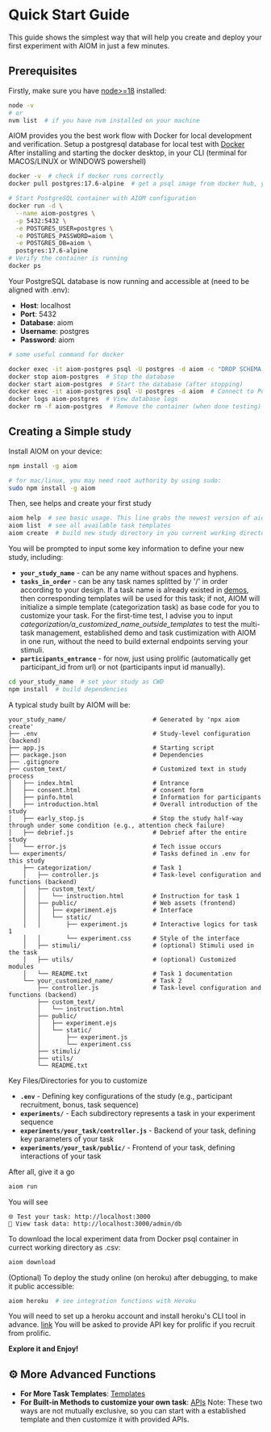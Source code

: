 # Quick Start Guide

This guide shows the simplest way that will help you create and deploy your first experiment with AIOM in just a few minutes.

## Prerequisites

Firstly, make sure you have [node>=18](https://nodejs.org/en/download/prebuilt-installer) installed:

```bash
node -v
# or
nvm list  # if you have nvm installed on your machine
```

AIOM provides you the best work flow with Docker for local development and verification. Setup a postgresql database for local test with [Docker](https://docs.docker.com/get-started/get-docker/)
After installing and starting the docker desktop, in your CLI (terminal for MACOS/LINUX or WINDOWS powershell)
```bash
docker -v  # check if docker runs correctly
docker pull postgres:17.6-alpine  # get a psql image from docker hub, you can also choose another version of psql

# Start PostgreSQL container with AIOM configuration
docker run -d \
  --name aiom-postgres \
  -p 5432:5432 \
  -e POSTGRES_USER=postgres \
  -e POSTGRES_PASSWORD=aiom \
  -e POSTGRES_DB=aiom \
  postgres:17.6-alpine
# Verify the container is running
docker ps
```

Your PostgreSQL database is now running and accessible at (need to be aligned with .env):

- **Host**: localhost
- **Port**: 5432
- **Database**: aiom
- **Username**: postgres
- **Password**: aiom

```bash
# some useful command for docker

docker exec -it aiom-postgres psql -U postgres -d aiom -c "DROP SCHEMA public CASCADE; CREATE SCHEMA public;"  # Delete all data from the database
docker stop aiom-postgres  # Stop the database
docker start aiom-postgres  # Start the database (after stopping)
docker exec -it aiom-postgres psql -U postgres -d aiom  # Connect to PostgreSQL CLI
docker logs aiom-postgres  # View database logs
docker rm -f aiom-postgres  # Remove the container (when done testing)
```

## Creating a Simple study

Install AIOM on your device:
```bash
npm install -g aiom

# for mac/linux, you may need root authority by using sudo:
sudo npm install -g aiom
```

Then, see helps and create your first study
```bash
aiom help  # see basic usage. This line grabs the newest version of aiom temporally
aiom list  # see all available task templates
aiom create  # build new study directory in you current working directory
```

You will be prompted to input some key information to define your new study, including: 

- **`your_study_name`** - can be any name without spaces and hyphens.
- **`tasks_in_order`** - can be any task names splitted by '/' in order according to your design. If a task name is already existed in [demos](examples/template_list.md), then corresponding templates will be used for this task; if not, AIOM will initialize a simple template (categorization task) as base code for you to customize your task. For the first-time test, I advise you to input _categorization/a_customized_name_outside_templates_ to test the multi-task management, established demo and task custimization with AIOM in one run, without the need to build external endpoints serving your stimuli.
- **`participants_entrance`** - for now, just using prolific (automatically get participant_id from url) or not (participants input id manually). 
```bash
cd your_study_name  # set your study as CWD
npm install  # build dependencies
```

A typical study built by AIOM will be:

```
your_study_name/                        # Generated by 'npx aiom create'
├── .env                                # Study-level configuration (backend)
├── app.js                              # Starting script
├── package.json                        # Dependencies
├── .gitignore                     
├── custom_text/                        # Customized text in study process
│   ├── index.html                      # Entrance
│   ├── consent.html                    # consent form
│   ├── pinfo.html                      # Information for participants
│   ├── introduction.html               # Overall introduction of the study
│   ├── early_stop.js                   # Stop the study half-way through under some condition (e.g., attention check failure)
│   ├── debrief.js                      # Debrief after the entire study
│   └── error.js                        # Tech issue occurs
└── experiments/                        # Tasks defined in .env for this study
    ├── categorization/                 # Task 1
    │   ├── controller.js               # Task-level configuration and functions (backend)
    │   ├── custom_text/                   
    │   │   └── instruction.html        # Instruction for task 1
    │   ├── public/                     # Web assets (frontend)
    │   │   ├── experiment.ejs          # Interface
    │   │   └── static/                 
    │   │       ├── experiment.js       # Interactive logics for task 1
    │   │       └── experiment.css      # Style of the interface
    │   ├── stimuli/                    # (optional) Stimuli used in the task
    │   ├── utils/                      # (optional) Customized modules
    │   └── README.txt                  # Task 1 documentation
    └── your_customized_name/           # Task 2
        ├── controller.js               # Task-level configuration and functions (backend)
        ├── custom_text/                   
        │   └── instruction.html           
        ├── public/                       
        │   ├── experiment.ejs            
        │   └── static/                   
        │       ├── experiment.js         
        │       └── experiment.css       
        ├── stimuli/                     
        ├── utils/                       
        └── README.txt                   
```

Key Files/Directories for you to customize

- **`.env`** - Defining key configurations of the study (e.g., participant recruitment, bonus, task sequence)
- **`experiments/`** - Each subdirectory represents a task in your experiment sequence
- **`experiments/your_task/controller.js`** - Backend of your task, defining key parameters of your task
- **`experiments/your_task/public/`** - Frontend of your task, defining interactions of your task

After all, give it a go
```bash
aiom run
```

You will see 
```
🌐 Test your task: http://localhost:3000
🔎 View task data: http://localhost:3000/admin/db
```

To download the local experiment data from Docker psql container in currect working directory as .csv:
```bash
aiom download
```

(Optional) To deploy the study online (on heroku) after debugging, to make it public accessible: 
```bash
aiom heroku  # see integration functions with Heroku
```

You will need to set up a heroku account and install heroku's CLI tool in advance. [link](https://devcenter.heroku.com/articles/heroku-cli#install-the-heroku-cli)
You will be asked to provide API key for prolific if you recruit from prolific.

**Explore it and Enjoy!**

## ⚙️ More Advanced Functions

- **For More Task Templates**: [Templates](examples/template_list.md)
- **For Built-in Methods to customize your own task**: [APIs](api-reference.md)
Note: These two ways are not mutually exclusive, so you can start with a established template and then customize it with provided APIs.